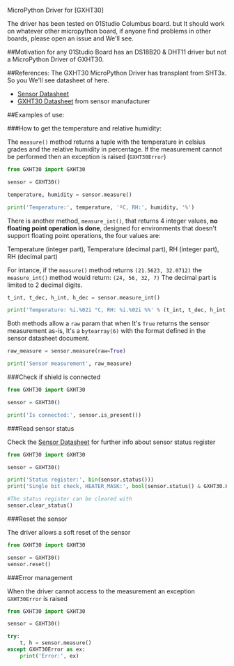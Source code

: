 MicroPython Driver for [GXHT30]

The driver has been tested on 01Studio Columbus board. but It should work on whatever other micropython board, if anyone find problems in other boards, please open an issue and We'll see.

##Motivation
for any 01Studio Board has an DS18B20 & DHT11 driver but not a MicroPython Driver of GXHT30.

##References:
The GXHT30 MicroPython Driver has transplant from SHT3x. So you We'll see datasheet of here.
* [Sensor Datasheet](https://www.sensirion.com/fileadmin/user_upload/customers/sensirion/Dokumente/2_Humidity_Sensors/Sensirion_Humidity_Sensors_SHT3x_Datasheet_digital.pdf)
* [GXHT30 Datasheet](https://atta.szlcsc.com/upload/public/pdf/source/20210421/C2758005_1AAAA4DD875C189861E5CD415617BEF2.pdf?Expires=4070880000&OSSAccessKeyId=LTAIJDIkh7KmGS1H&Signature=RSKSP%2FgQfazn4QoFrVZ9DNe5LVk%3D&response-content-disposition=attachment%3Bfilename%3DC2758005_%25E6%25B8%25A9%25E6%25B9%25BF%25E5%25BA%25A6%25E4%25BC%25A0%25E6%2584%259F%25E5%2599%25A8_2021-04-21.PDF) from sensor manufacturer

##Examples of use:

###How to get the temperature and relative humidity:

The `measure()` method returns a tuple with the temperature in celsius grades and the relative humidity in percentage. 
If the measurement cannot be performed then an exception is raised (`GXHT30Error`)

```python
from GXHT30 import GXHT30

sensor = GXHT30()

temperature, humidity = sensor.measure()

print('Temperature:', temperature, 'ºC, RH:', humidity, '%')
```

There is another method, `measure_int()`, that returns 4 integer values, **no floating point operation is done**, designed 
for environments that doesn't support floating point operations, the four values are: 

Temperature (integer part), Temperature (decimal part), RH (integer part), RH (decimal part)

For intance, if the `measure()` method returns `(21.5623, 32.0712)` the `measure_int()` method would return: `(24, 56, 32, 7)` The decimal 
part is limited to 2 decimal digits.

```python
t_int, t_dec, h_int, h_dec = sensor.measure_int()

print('Temperature: %i.%02i °C, RH: %i.%02i %%' % (t_int, t_dec, h_int, h_dec))
```

Both methods allow a `raw` param that when It's `True` returns the sensor measurement as-is, It's a `bytearray(6)` with the format defined in the sensor datasheet document.

```python
raw_measure = sensor.measure(raw=True)

print('Sensor measurement', raw_measure)
```

###Check if shield is connected

```python
from GXHT30 import GXHT30

sensor = GXHT30()

print('Is connected:', sensor.is_present())

```

###Read sensor status

Check the [Sensor Datasheet](https://atta.szlcsc.com/upload/public/pdf/source/20210421/C2758005_1AAAA4DD875C189861E5CD415617BEF2.pdf?Expires=4070880000&OSSAccessKeyId=LTAIJDIkh7KmGS1H&Signature=RSKSP%2FgQfazn4QoFrVZ9DNe5LVk%3D&response-content-disposition=attachment%3Bfilename%3DC2758005_%25E6%25B8%25A9%25E6%25B9%25BF%25E5%25BA%25A6%25E4%25BC%25A0%25E6%2584%259F%25E5%2599%25A8_2021-04-21.PDF) for further info about sensor status register
```python
from GXHT30 import GXHT30

sensor = GXHT30()

print('Status register:', bin(sensor.status()))
print('Single bit check, HEATER_MASK:', bool(sensor.status() & GXHT30.HEATER_MASK))

#The status register can be cleared with
sensor.clear_status()

```


###Reset the sensor

The driver allows a soft reset of the sensor

```python
from GXHT30 import GXHT30

sensor = GXHT30()
sensor.reset()

```



###Error management

When the driver cannot access to the measurement an exception `GXHT30Error` is raised

```python
from GXHT30 import GXHT30

sensor = GXHT30()

try:
    t, h = sensor.measure()
except GXHT30Error as ex:
    print('Error:', ex)


```
